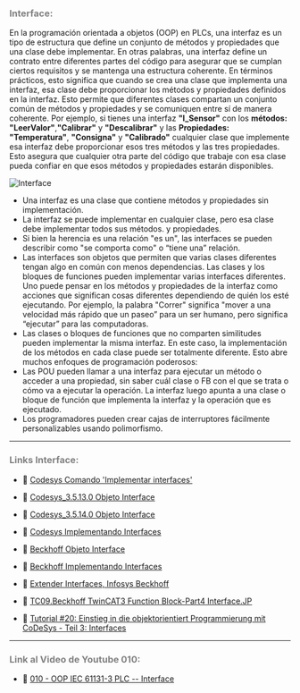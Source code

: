 ### <span style="color:grey">Interface:</span>

En la programación orientada a objetos (OOP) en PLCs, una interfaz es un tipo de estructura que define un conjunto de métodos y propiedades que una clase debe implementar. En otras palabras, una interfaz define un contrato entre diferentes partes del código para asegurar que se cumplan ciertos requisitos y se mantenga una estructura coherente. En términos prácticos, esto significa que cuando se crea una clase que implementa una interfaz, esa clase debe proporcionar los métodos y propiedades definidos en la interfaz. Esto permite que diferentes clases compartan un conjunto común de métodos y propiedades y se comuniquen entre sí de manera coherente. Por ejemplo, si tienes una interfaz **"I_Sensor"** con los **métodos:** **"LeerValor"**,**"Calibrar"** y **"Descalibrar"** y las **Propiedades:** **"Temperatura"**, **"Consigna"** y **"Calibrado"** cualquier clase que implemente esa interfaz debe proporcionar esos tres métodos y las tres propiedades. Esto asegura que cualquier otra parte del código que trabaje con esa clase pueda confiar en que esos métodos y propiedades estarán disponibles.

![Interface](../imagenes/I_Sensor.png)

- Una interfaz es una clase que contiene métodos y propiedades sin implementación. 
- La interfaz se puede implementar en cualquier clase, pero esa clase debe implementar todos sus métodos.
y propiedades.
- Si bien la herencia es una relación "es un", las interfaces se pueden describir como "se comporta como" o
“tiene una” relación.
- Las interfaces son objetos que permiten que varias clases diferentes tengan algo en común con
menos dependencias. Las clases y los bloques de funciones pueden implementar varias interfaces diferentes.
Uno puede pensar en los métodos y propiedades de la interfaz como acciones que significan cosas diferentes
dependiendo de quién los esté ejecutando. Por ejemplo, la palabra "Correr" significa "mover a una velocidad
más rápido que un paseo” para un ser humano, pero significa “ejecutar” para las computadoras.
- Las clases o bloques de funciones que no comparten similitudes pueden implementar la misma interfaz. En este
caso, la implementación de los métodos en cada clase puede ser totalmente diferente. Esto abre
muchos enfoques de programación poderosos:
- Las POU pueden llamar a una interfaz para ejecutar un método o acceder a una propiedad, sin saber cuál
clase o FB con el que se trata o cómo va a ejecutar la operación. 
La interfaz luego apunta a una clase o bloque de función que implementa la interfaz y la operación
que es ejecutado.
- Los programadores pueden crear cajas de interruptores fácilmente personalizables usando polimorfismo.
***
### <span style="color:grey">Links Interface:</span>

- 🔗 [Codesys Comando 'Implementar interfaces'](https://help.codesys.com/api-content/2/codesys/3.5.12.0/en/_cds_cmd_implement_interfaces/)

- 🔗 [Codesys_3.5.13.0 Objeto Interface](https://help.codesys.com/api-content/2/codesys/3.5.13.0/en/_cds_obj_interface/)

- 🔗 [Codesys_3.5.14.0 Objeto Interface](https://help.codesys.com/api-content/2/codesys/3.5.14.0/en/_cds_obj_interface/)

- 🔗 [Codesys Implementando Interfaces](https://help.codesys.com/api-content/2/codesys/3.5.12.0/en/_cds_implementing_interface/)

- 🔗 [Beckhoff Objeto Interface](https://infosys.beckhoff.com/english.php?content=../content/1033/tc3_plc_intro/4256428299.html&id=)

- 🔗 [Beckhoff Implementando Interfaces](https://infosys.beckhoff.com/english.php?content=../content/1033/tc3_plc_intro/4262436875.html&id=)

- 🔗 [Extender Interfaces, Infosys Beckhoff](https://infosys.beckhoff.com/content/1033/tc3_plc_intro/2527343499.html?id=365591094627259992)

- 🔗 [TC09.Beckhoff TwinCAT3 Function Block-Part4 Interface.JP](https://www.youtube.com/watch?v=SAGchtGi3-o)

- 🔗 [Tutorial #20: Einstieg in die objektorientiert Programmierung mit CoDeSys - Teil 3: Interfaces](https://www.youtube.com/watch?v=dKkBzZReIBg)

***
### <span style="color:grey">Link al Video de Youtube 010:</span>
- 🔗 [010 - OOP IEC 61131-3 PLC -- Interface](https://youtu.be/ix0Amyg9RcU)